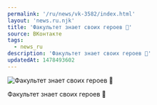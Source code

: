 ```yaml
---
permalink: '/ru/news/vk-3582/index.html'
layout: 'news.ru.njk'
title: 'Факультет знает своих героев 🙈'
source: ВКонтакте
tags:
  - news_ru
description: 'Факультет знает своих героев 🙈'
updatedAt: 1478493602
---
```

![Факультет знает своих героев 🙈](https://sun9-63.userapi.com/impf/c836134/v836134484/ecd8/wkWn3yCV61k.jpg?size=810x1080&quality=96&sign=51106bae63f910e90051426f07bd6e60&c_uniq_tag=gUXeYAgO9_6vimrTLcN88JDX4wevza1E2QbivweQwmk&type=album)

Факультет знает своих героев 🙈
